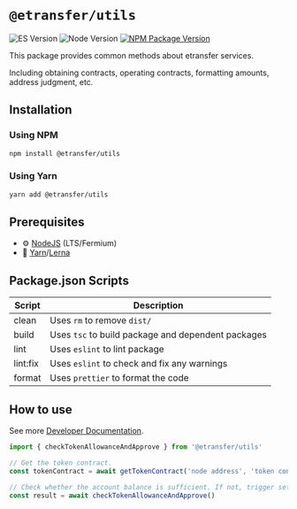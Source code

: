 # `@etransfer/utils`

![ES Version](https://img.shields.io/badge/ES-2020-yellow)
![Node Version](https://img.shields.io/badge/node-18.x-green)
[![NPM Package Version][npm-image-version]][npm-url]

This package provides common methods about etransfer services.

Including obtaining contracts, operating contracts, formatting amounts, address judgment, etc.

## Installation

### Using NPM

```bash
npm install @etransfer/utils
```

### Using Yarn

```bash
yarn add @etransfer/utils
```

## Prerequisites

- :gear: [NodeJS](https://nodejs.org/) (LTS/Fermium)
- :toolbox: [Yarn](https://yarnpkg.com/)/[Lerna](https://lerna.js.org/)

## Package.json Scripts

| Script   | Description                                        |
| -------- | -------------------------------------------------- |
| clean    | Uses `rm` to remove `dist/`                        |
| build    | Uses `tsc` to build package and dependent packages |
| lint     | Uses `eslint` to lint package                      |
| lint:fix | Uses `eslint` to check and fix any warnings        |
| format   | Uses `prettier` to format the code                 |

## How to use

See more [Developer Documentation](https://etransfer.gitbook.io/docs/sdk).

```typescript
import { checkTokenAllowanceAndApprove } from '@etransfer/utils'

// Get the token contract.
const tokenContract = await getTokenContract('node address', 'token contract address');

// Check whether the account balance is sufficient. If not, trigger setting allowance.
const result = await checkTokenAllowanceAndApprove()
```

[npm-image-version]: https://img.shields.io/npm/v/@etransfer/utils
[npm-url]: https://npmjs.org/package/@etransfer/utils